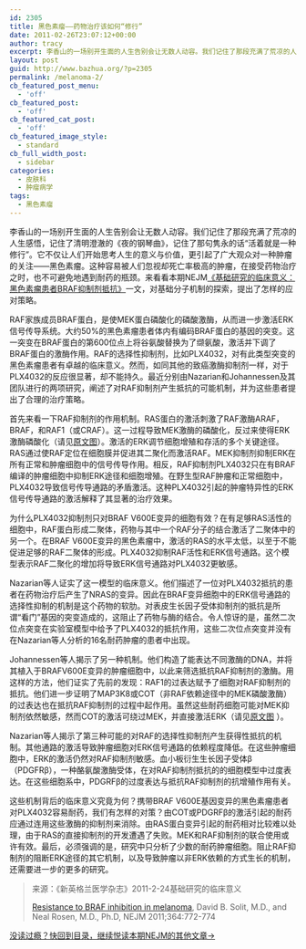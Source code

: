 ```yaml
---
id: 2305
title: 黑色素瘤——药物治疗该如何“修行”
date: 2011-02-26T23:07:12+00:00
author: tracy
excerpt: 李香山的一场别开生面的人生告别会让无数人动容。我们记住了那段充满了荒凉的人生感悟，记住了清明澄澈的《夜的钢琴曲》，记住了属于每个活在世上的人的修行。它不仅让人们开始思考人生的意义与价值，更引起了广大观众对一种肿瘤的关注——黑色素瘤。这种容易被人们忽视却死亡率极高的肿瘤，在接受药物治疗之时，也不可避免地遇到耐药的瓶颈。分子机制的基础研究对临床有何意义？
layout: post
guid: http://www.bazhua.org/?p=2305
permalink: /melanoma-2/
cb_featured_post_menu:
  - 'off'
cb_featured_post:
  - 'off'
cb_featured_cat_post:
  - 'off'
cb_featured_image_style:
  - standard
cb_full_width_post:
  - sidebar
categories:
  - 皮肤科
  - 肿瘤病学
tags:
  - 黑色素瘤
---
```

李香山的一场别开生面的人生告别会让无数人动容。我们记住了那段充满了荒凉的人生感悟，记住了清明澄澈的《夜的钢琴曲》，记住了那句隽永的话“活着就是一种修行”。它不仅让人们开始思考人生的意义与价值，更引起了广大观众对一种肿瘤的关注——黑色素瘤。这种容易被人们忽视却死亡率极高的肿瘤，在接受药物治疗之时，也不可避免地遇到耐药的瓶颈。来看看本期NEJM[《基础研究的临床意义：黑色素瘤患者BRAF抑制剂抵抗》](http://www.nejm.org/doi/full/10.1056/NEJMcibr1013704)一文，对基础分子机制的探索，提出了怎样的应对策略。

RAF家族成员BRAF蛋白，是使MEK蛋白磷酸化的磷酸激酶，从而进一步激活ERK信号传导系统。大约50%的黑色素瘤患者体内有编码BRAF蛋白的基因的突变。这一突变在BRAF蛋白的第600位点上将谷氨酸替换为了缬氨酸，激活并下调了BRAF蛋白的激酶作用。RAF的选择性抑制剂，比如PLX4032，对有此类型突变的黑色素瘤患者有卓越的临床意义。然而，如同其他的致癌激酶抑制剂一样，对于PLX4032的反应很显著，却不能持久。最近分别由Nazarian和Johannessen及其团队进行的两项研究，阐述了对RAF抑制剂产生抵抗的可能机制，并为这些患者提出了合理的治疗策略。

首先来看一下RAF抑制剂的作用机制。RAS蛋白的激活刺激了RAF激酶ARAF，BRAF，和RAF1（或CRAF）。这一过程导致MEK激酶的磷酸化，反过来使得ERK激酶磷酸化（请见[原文图](http://www.nejm.org/action/showImage?doi=10.1056%2FNEJMcibr1013704&iid=f01)）。激活的ERK调节细胞增殖和存活的多个关键途径。RAS通过使RAF定位在细胞膜并促进其二聚化而激活RAF。MEK抑制剂抑制ERK在所有正常和肿瘤细胞中的信号传导作用。相反，RAF抑制剂PLX4032只在有BRAF编译的肿瘤细胞中抑制ERK途径和细胞增殖。在野生型RAF肿瘤和正常细胞中，PLX4032导致信号传导通路的矛盾激活。这种PLX4032引起的肿瘤特异性的ERK信号传导通路的激活解释了其显著的治疗效果。

为什么PLX4032抑制剂只对BRAF V600E变异的细胞有效？在有足够RAS活性的细胞中，RAF蛋白形成二聚体，药物与其中一个RAF分子的结合激活了二聚体中的另一个。在BRAF V600E变异的黑色素瘤中，激活的RAS的水平太低，以至于不能促进足够的RAF二聚体的形成。PLX4032抑制RAF活性和ERK信号通路。这个模型表示RAF二聚化的增加将导致ERK信号通路对PLX4032更敏感。

Nazarian等人证实了这一模型的临床意义。他们描述了一位对PLX4032抵抗的患者在药物治疗后产生了NRAS的变异。因此在BRAF变异细胞中的ERK信号通路的选择性抑制的机制是这个药物的软肋。对表皮生长因子受体抑制剂的抵抗是所谓“看门”基因的突变造成的，这阻止了药物与酶的结合。令人惊讶的是，虽然二次位点突变在实验室模型中给予了PLX4032的抵抗作用，这些二次位点突变并没有在Nazarian等人分析的16名耐药肿瘤的患者中出现。

Johannessen等人揭示了另一种机制。他们构造了能表达不同激酶的DNA，并将其植入于BRAFV600E变异的肿瘤细胞中，以此来筛选抵抗RAF抑制剂的激酶。用这样的方法，他们证实了先前的发现：RAF1的过表达赋予了细胞对RAF抑制剂的抵抗。他们进一步证明了MAP3K8或COT（非RAF依赖途径中的MEK磷酸激酶）的过表达也在抵抗RAF抑制剂的过程中起作用。虽然这些耐药细胞可能对MEK抑制剂依然敏感，然而COT的激活可绕过MEK，并直接激活ERK（请见[原文图](http://www.nejm.org/action/showImage?doi=10.1056%2FNEJMcibr1013704&iid=f01) ）。

Nazarian等人揭示了第三种可能的对RAF的选择性抑制剂产生获得性抵抗的机制。其他通路的激活导致肿瘤细胞对ERK信号通路的依赖程度降低。在这些肿瘤细胞中，ERK的激活仍然对RAF抑制剂敏感。血小板衍生生长因子受体β（PDGFRβ），一种酪氨酸激酶受体，在对RAF抑制剂抵抗的的细胞模型中过度表达。在这些细胞系中，PDGRFβ的过度表达与抵抗RAF抑制剂的抗增殖作用有关。

这些机制背后的临床意义究竟为何？携带BRAF V600E基因变异的黑色素瘤患者对PLX4032容易耐药，我们有怎样的对策？由COT或PDGRFβ的激活引起的耐药应通过连用这些激酶的抑制剂来消除。由RAS蛋白变异引起的耐药相对比较难以处理，由于RAS的直接抑制剂的开发遭遇了失败。MEK和RAF抑制剂的联合使用或许有效。最后，必须强调的是，研究中只分析了少数的耐药肿瘤细胞。阻止RAF抑制剂的阻断ERK途径的其它机制，以及导致肿瘤以非ERK依赖的方式生长的机制，还需要进一步的更多的研究。

> 来源：《新英格兰医学杂志》2011-2-24基础研究的临床意义
> 
> [Resistance to BRAF inhibition in melanoma](http://www.nejm.org/doi/full/10.1056/NEJMcibr1013704), David B. Solit, M.D., and Neal Rosen, M.D., Ph.D, NEJM 2011;364:772-774

[没读过瘾？快回到目录，继续悦读本期NEJM的其他文章→](http://www.bazhua.org/2011/02/nejm2011-2-24.html)
